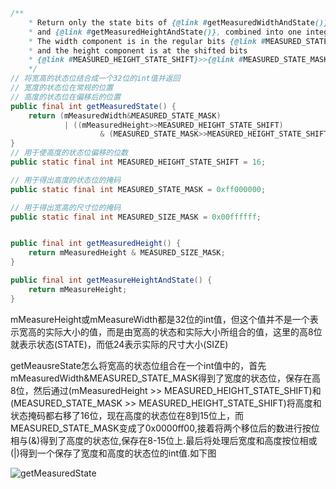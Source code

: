```java
/**
    * Return only the state bits of {@link #getMeasuredWidthAndState()}
    * and {@link #getMeasuredHeightAndState()}, combined into one integer.
    * The width component is in the regular bits {@link #MEASURED_STATE_MASK}
    * and the height component is at the shifted bits
    * {@link #MEASURED_HEIGHT_STATE_SHIFT}>>{@link #MEASURED_STATE_MASK}.
    */
// 将宽高的状态位结合成一个32位的int值并返回
// 宽度的状态位在常规的位置
// 高度的状态位在偏移后的位置
public final int getMeasuredState() {
    return (mMeasuredWidth&MEASURED_STATE_MASK)
            | ((mMeasuredHeight>>MEASURED_HEIGHT_STATE_SHIFT)
                    & (MEASURED_STATE_MASK>>MEASURED_HEIGHT_STATE_SHIFT));
}
// 用于使高度的状态位偏移的位数
public static final int MEASURED_HEIGHT_STATE_SHIFT = 16;

// 用于得出高度的状态位的掩码
public static final int MEASURED_STATE_MASK = 0xff000000;

// 用于得出宽高的尺寸位的掩码
public static final int MEASURED_SIZE_MASK = 0x00ffffff;


public final int getMeasuredHeight() {
    return mMeasuredHeight & MEASURED_SIZE_MASK;
}

public final int getMeasureHeightAndState() {
    return mMeasureHeight;
}

```
mMeasureHeight或mMeasureWidth都是32位的int值，但这个值并不是一个表示宽高的实际大小的值，而是由宽高的状态和实际大小所组合的值，这里的高8位就表示状态(STATE)，而低24表示实际的尺寸大小(SIZE)

getMeausreState怎么将宽高的状态位组合在一个int值中的，首先mMeasuredWidth&MEASURED\_STATE\_MASK得到了宽度的状态位，保存在高8位，然后通过(mMeasuredHeight >> MEASURED\_HEIGHT\_STATE\_SHIFT)和(MEASURED\_STATE\_MASK >> MEASURED\_HEIGHT\_STATE\_SHIFT)将高度和状态掩码都右移了16位，现在高度的状态位在8到15位上，而MEASURED_STATE_MASK变成了0x0000ff00,接着将两个移位后的数进行按位相与(&)得到了高度的状态位,保存在8-15位上.最后将处理后宽度和高度按位相或(|)得到一个保存了宽度和高度的状态位的int值.如下图

![getMeasuredState](/img/getMeasuredState.png)